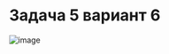 # Задача 5 вариант 6
![image](https://user-images.githubusercontent.com/90615128/164217800-8e7c53d2-617f-4390-9d52-088d7bf43bc1.png)
